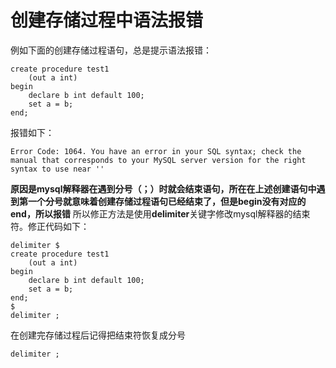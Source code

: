 # 创建存储过程中语法报错
例如下面的创建存储过程语句，总是提示语法报错：
```
create procedure test1
	(out a int)
begin
	declare b int default 100;
	set a = b;
end;
```
报错如下：
```
Error Code: 1064. You have an error in your SQL syntax; check the manual that corresponds to your MySQL server version for the right syntax to use near ''
```
**原因是mysql解释器在遇到分号（；）时就会结束语句，所在在上述创建语句中遇到第一个分号就意味着创建存储过程语句已经结束了，但是begin没有对应的end，所以报错**
所以修正方法是使用**delimiter**关键字修改mysql解释器的结束符。修正代码如下：
```
delimiter $
create procedure test1
	(out a int)
begin
	declare b int default 100;
	set a = b;
end;
$
delimiter ;
```
在创建完存储过程后记得把结束符恢复成分号
```
delimiter ;
```
